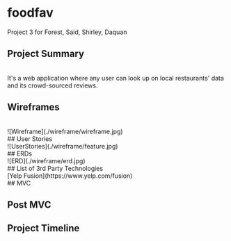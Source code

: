 # foodfav
Project 3 for Forest, Said, Shirley, Daquan

## Project Summary
<br>
It's a web application where any user can look up on local restaurants' data and its crowd-sourced reviews.


## Wireframes
<br>
![Wireframe](./wireframe/wireframe.jpg)
<br>
## User Stories
<br>
![UserStories](./wireframe/feature.jpg)
<br>
## ERDs
<br>
![ERD](./wireframe/erd.jpg)
<br>
## List of 3rd Party Technologies
<br>
[Yelp Fusion](https://www.yelp.com/fusion)
<br>
## MVC

## Post MVC

## Project Timeline
